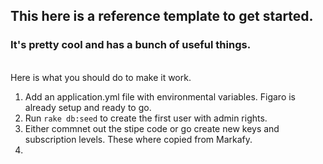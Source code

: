 ## This here is a reference template to get started.

### It's pretty cool and has a bunch of useful things.

<br>
Here is what you should do to make it work.

1. Add an application.yml file with environmental variables. Figaro is already setup and ready to go. 
2. Run `rake db:seed` to create the first user with admin rights.
3. Either commnet out the stipe code or go create new keys and subscription levels. These where copied from Markafy.
4. 

